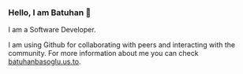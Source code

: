 ### Hello, I am Batuhan 👋

I am a Software Developer.

I am using Github for collaborating with peers and interacting with the community. For more information about me you can check [batuhanbasoglu.us.to](https://batuhanbasoglu.us.to).
